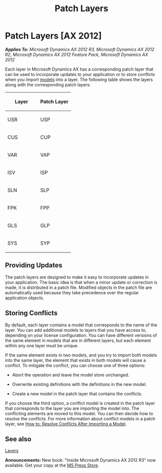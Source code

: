 ﻿---
title: Patch Layers
TOCTitle: Patch Layers
ms:assetid: f997e40c-c614-426d-8a93-06e72fbbce53
ms:mtpsurl: https://msdn.microsoft.com/en-us/library/Aa891248(v=AX.60)
ms:contentKeyID: 35254189
ms.date: 05/18/2015
mtps_version: v=AX.60
---

# Patch Layers [AX 2012]


_**Applies To:** Microsoft Dynamics AX 2012 R3, Microsoft Dynamics AX 2012 R2, Microsoft Dynamics AX 2012 Feature Pack, Microsoft Dynamics AX 2012_

Each layer in Microsoft Dynamics AX has a corresponding patch layer that can be used to incorporate updates to your application or to store conflicts when you import [models](models.md) into a layer. The following table shows the layers along with the corresponding patch layers:

<table>
<colgroup>
<col style="width: 50%" />
<col style="width: 50%" />
</colgroup>
<thead>
<tr class="header">
<th><p>Layer</p></th>
<th><p>Patch Layer</p></th>
</tr>
</thead>
<tbody>
<tr class="odd">
<td><p>USR</p></td>
<td><p>USP</p></td>
</tr>
<tr class="even">
<td><p>CUS</p></td>
<td><p>CUP</p></td>
</tr>
<tr class="odd">
<td><p>VAR</p></td>
<td><p>VAP</p></td>
</tr>
<tr class="even">
<td><p>ISV</p></td>
<td><p>ISP</p></td>
</tr>
<tr class="odd">
<td><p>SLN</p></td>
<td><p>SLP</p></td>
</tr>
<tr class="even">
<td><p>FPK</p></td>
<td><p>FPP</p></td>
</tr>
<tr class="odd">
<td><p>GLS</p></td>
<td><p>GLP</p></td>
</tr>
<tr class="even">
<td><p>SYS</p></td>
<td><p>SYP</p></td>
</tr>
</tbody>
</table>


## Providing Updates

The patch layers are designed to make it easy to incorporate updates in your application. The basic idea is that when a minor update or correction is made, it is distributed in a patch file. Modified objects in the patch file are automatically used because they take precedence over the regular application objects.

## Storing Conflicts

By default, each layer contains a model that corresponds to the name of the layer. You can add additional models to layers that you have access to, depending on your license configuration. You can have different versions of the same element in models that are in different layers, but each element within any one layer must be unique.

If the same element exists in two models, and you try to import both models into the same layer, the element that exists in both models will cause a conflict. To mitigate the conflict, you can choose one of three options:

  - Abort the operation and leave the model store unchanged.

  - Overwrite existing definitions with the definitions in the new model.

  - Create a new model in the patch layer that contains the conflicts.

If you choose the third option, a conflict model is created in the patch layer that corresponds to the layer you are importing the model into. The conflicting elements are moved to this model. You can then decide how to resolve the conflicts. For more information about conflict models in a patch layer, see [How to: Resolve Conflicts After Importing a Model](how-to-resolve-conflicts-after-importing-a-model.md).

## See also

[Layers](layers.md)

  
**Announcements:** New book: "Inside Microsoft Dynamics AX 2012 R3" now available. Get your copy at the [MS Press Store](https://www.microsoftpressstore.com/store/inside-microsoft-dynamics-ax-2012-r3-9780735685109).

